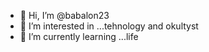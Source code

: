- 👋 Hi, I’m @babalon23
- 👀 I’m interested in ...tehnology and okultyst
- 🌱 I’m currently learning ...life


<!---
babalon23/babalon23 is a ✨ special ✨ repository because its `README.md` (this file) appears on your GitHub profile.
You can click the Preview link to take a look at your changes.
--->
